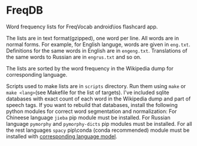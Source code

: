 # FreqDB
Word frequency lists for FreqVocab android\ios flashcard app.

The lists are in text format(gzipped), one word per line.
All words are in normal forms.
For example, for English languge, words are given in ```eng.txt```. 
Definitions for the same words in English are in ```engeng.txt```.
Translations of the same words to Russian are in ```engrus.txt``` and so on.

The lists are sorted by the word frequency in the Wikipedia dump for corresponding language.

Scripts used to make lists are in ```scripts``` directory. 
Run them using ```make``` or ```make <lang>```(see Makefile for the list of targets).
I've included sqlite databases with exact count of each word in the Wikipedia dump and part of speech tags.
If you want to rebuild that databases, install the following python modules for correct word segmentation and normalization:
For Chineese language ```jieba``` pip module must be installed.
For Russian language ```pymorphy``` and ```pymorphy-dicts``` pip modules must be installed.
For all the rest languages ```spacy``` pip\conda (conda recommended) module must be installed with [corresponding language model](https://spacy.io/usage/models).
